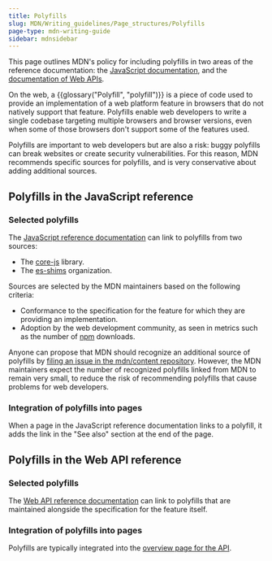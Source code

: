 ```yaml
---
title: Polyfills
slug: MDN/Writing_guidelines/Page_structures/Polyfills
page-type: mdn-writing-guide
sidebar: mdnsidebar
---
```


This page outlines MDN's policy for including polyfills in two areas of the reference documentation: the [JavaScript documentation](/en-US/docs/Web/JavaScript), and the [documentation of Web APIs](/en-US/docs/Web/API).

On the web, a {{glossary("Polyfill", "polyfill")}} is a piece of code used to provide an implementation of a web platform feature in browsers that do not natively support that feature. Polyfills enable web developers to write a single codebase targeting multiple browsers and browser versions, even when some of those browsers don't support some of the features used.

Polyfills are important to web developers but are also a risk: buggy polyfills can break websites or create security vulnerabilities. For this reason, MDN recommends specific sources for polyfills, and is very conservative about adding additional sources.

## Polyfills in the JavaScript reference

### Selected polyfills

The [JavaScript reference documentation](/en-US/docs/Web/JavaScript) can link to polyfills from two sources:

- The [core-js](https://github.com/zloirock/core-js/tree/master) library.
- The [es-shims](https://github.com/es-shims) organization.

Sources are selected by the MDN maintainers based on the following criteria:

- Conformance to the specification for the feature for which they are providing an implementation.
- Adoption by the web development community, as seen in metrics such as the number of [npm](https://www.npmjs.com/) downloads.

Anyone can propose that MDN should recognize an additional source of polyfills by [filing an issue in the mdn/content repository](https://github.com/mdn/content/issues). However, the MDN maintainers expect the number of recognized polyfills linked from MDN to remain very small, to reduce the risk of recommending polyfills that cause problems for web developers.

### Integration of polyfills into pages

When a page in the JavaScript reference documentation links to a polyfill, it adds the link in the "See also" section at the end of the page.

## Polyfills in the Web API reference

### Selected polyfills

The [Web API reference documentation](/en-US/docs/Web/API) can link to polyfills that are maintained alongside the specification for the feature itself.

### Integration of polyfills into pages

Polyfills are typically integrated into the [overview page for the API](/en-US/docs/MDN/Writing_guidelines/Page_structures/Page_types/Page_type_key#web_api_page_types).
